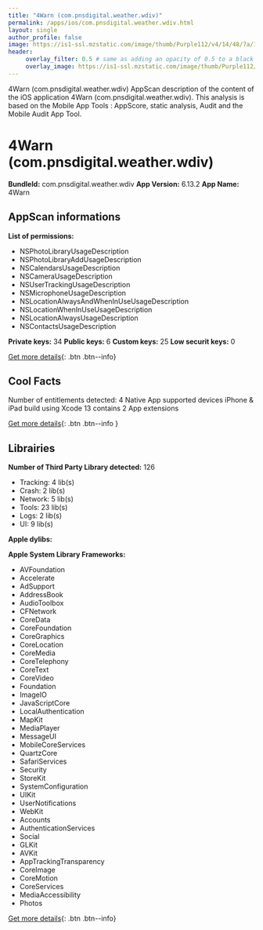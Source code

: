 ```yaml
---
title: "4Warn (com.pnsdigital.weather.wdiv)"
permalink: /apps/ios/com.pnsdigital.weather.wdiv.html
layout: single
author_profile: false
image: https://is1-ssl.mzstatic.com/image/thumb/Purple112/v4/14/48/7a/14487ab4-6a5a-4663-9875-e6df72bd60d2/AppIcon-1x_U007emarketing-0-4-0-85-220.png/512x512bb.jpg
header: 
     overlay_filter: 0.5 # same as adding an opacity of 0.5 to a black background
     overlay_image: https://is1-ssl.mzstatic.com/image/thumb/Purple112/v4/14/48/7a/14487ab4-6a5a-4663-9875-e6df72bd60d2/AppIcon-1x_U007emarketing-0-4-0-85-220.png/512x512bb.jpg
---
```

4Warn (com.pnsdigital.weather.wdiv) AppScan description of the content of the iOS application 4Warn (com.pnsdigital.weather.wdiv). This analysis is based on the Mobile App Tools : AppScore, static analysis, Audit and the Mobile Audit App Tool.

# 4Warn (com.pnsdigital.weather.wdiv)

**BundleId:** com.pnsdigital.weather.wdiv
**App Version:** 6.13.2
**App Name:** 4Warn


## AppScan informations 

**List of permissions:** 
- NSPhotoLibraryUsageDescription
- NSPhotoLibraryAddUsageDescription
- NSCalendarsUsageDescription
- NSCameraUsageDescription
- NSUserTrackingUsageDescription
- NSMicrophoneUsageDescription
- NSLocationAlwaysAndWhenInUseUsageDescription
- NSLocationWhenInUseUsageDescription
- NSLocationAlwaysUsageDescription
- NSContactsUsageDescription
  
  
**Private keys:** 34
**Public keys:** 6
**Custom keys:** 25
**Low securit keys:** 0
  
[Get more details](/pricing.html){: .btn .btn--info}

## Cool Facts

Number of entitlements detected: 4
Native App
supported devices iPhone & iPad
build using Xcode 13
contains 2 App extensions
  
[Get more details](/pricing.html){: .btn .btn--info }

## Librairies 
**Number of Third Party Library detected:** 126
- Tracking: 4 lib(s)
- Crash: 2 lib(s)
- Network: 5 lib(s)
- Tools: 23 lib(s)
- Logs: 2 lib(s)
- UI: 9 lib(s)


**Apple dylibs:**


**Apple System Library Frameworks:**
- AVFoundation
- Accelerate
- AdSupport
- AddressBook
- AudioToolbox
- CFNetwork
- CoreData
- CoreFoundation
- CoreGraphics
- CoreLocation
- CoreMedia
- CoreTelephony
- CoreText
- CoreVideo
- Foundation
- ImageIO
- JavaScriptCore
- LocalAuthentication
- MapKit
- MediaPlayer
- MessageUI
- MobileCoreServices
- QuartzCore
- SafariServices
- Security
- StoreKit
- SystemConfiguration
- UIKit
- UserNotifications
- WebKit
- Accounts
- AuthenticationServices
- Social
- GLKit
- AVKit
- AppTrackingTransparency
- CoreImage
- CoreMotion
- CoreServices
- MediaAccessibility
- Photos


  
[Get more details](/pricing.html){: .btn .btn--info}

